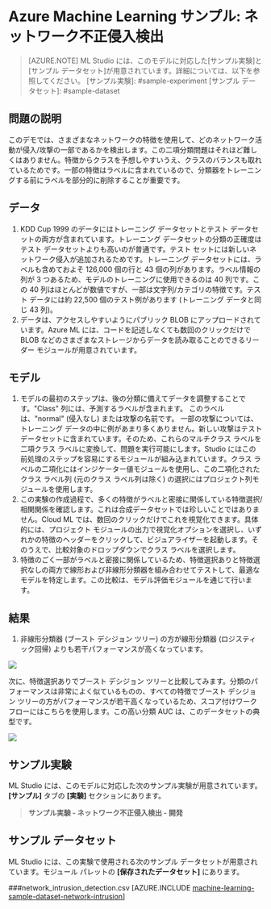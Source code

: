 ﻿<properties title="Azure Machine Learning Sample: Network intrusion detection" pageTitle="Machine Learning サンプル: ネットワーク不正侵入検出 | Azure" description="分類モデルを使用して、どのネットワーク アクティビティがネットワーク侵入の一部であるかを判断する Azure Machine Learning のサンプル実験。" metaKeywords="" services="machine-learning" solutions="" documentationCenter="" authors="garye" manager="paulettm" editor="cgronlun"  videoId="" scriptId="" />

<tags ms.service="machine-learning" ms.workload="data-services" ms.tgt_pltfrm="na" ms.devlang="na" ms.topic="article" ms.date="10/23/2014" ms.author="garye" />



# Azure Machine Learning サンプル: ネットワーク不正侵入検出

>[AZURE.NOTE]
>ML Studio には、このモデルに対応した[サンプル実験]と[サンプル データセット]が用意されています。詳細については、以下を参照してください。
[サンプル実験]: #sample-experiment
[サンプル データセット]: #sample-dataset


## 問題の説明 ##

このデモでは、さまざまなネットワークの特徴を使用して、どのネットワーク活動が侵入/攻撃の一部であるかを検出します。この二項分類問題はそれほど難しくはありません。特徴からクラスを予想しやすいうえ、クラスのバランスも取れているためです。一部の特徴はラベルに含まれているので、分類器をトレーニングする前にラベルを部分的に削除することが重要です。 

## データ ##

1. KDD Cup 1999 のデータにはトレーニング データセットとテスト データセットの両方が含まれています。トレーニング データセットの分類の正確度はテスト データセットよりも高いのが普通です。テスト セットには新しいネットワーク侵入が追加されるためです。トレーニング データセットには、ラベルも含めておよそ 126,000 個の行と 43 個の列があります。ラベル情報の列が 3 つあるため、モデルのトレーニングに使用できるのは 40 列です。この 40 列はほとんどが数値ですが、一部は文字列/カテゴリの特徴です。テスト データには約 22,500 個のテスト例があります (トレーニング データと同じ 43 列)。 
1. データは、アクセスしやすいようにパブリック BLOB にアップロードされています。Azure ML には、コードを記述しなくても数回のクリックだけで BLOB などのさまざまなストレージからデータを読み取ることのできるリーダー モジュールが用意されています。 

## モデル ##

1. モデルの最初のステップは、後の分類に備えてデータを調整することです。"Class" 列には、予測するラベルが含まれます。  このラベルは、"normal" (侵入なし) または攻撃の名前です。  一部の攻撃については、トレーニング データの中に例があまり多くありません。新しい攻撃はテスト データセットに含まれています。そのため、これらのマルチクラス ラベルを二項クラス ラベルに変換して、問題を実行可能にします。Studio にはこの前処理のステップを容易にするモジュールが組み込まれています。クラス ラベルの二項化にはインジケーター値モジュールを使用し、この二項化されたクラス ラベル列 (元のクラス ラベル列は除く) の選択にはプロジェクト列モジュールを使用します。  
1. この実験の作成過程で、多くの特徴がラベルと密接に関係している特徴選択/相関関係を確認します。これは合成データセットでは珍しいことではありません。Cloud ML では、数回のクリックだけでこれを視覚化できます。具体的には、プロジェクト モジュールの出力で視覚化オプションを選択し、いずれかの特徴のヘッダーをクリックして、ビジュアライザーを起動します。そのうえで、比較対象のドロップダウンでクラス ラベルを選択します。
1. 特徴のごく一部がラベルと密接に関係しているため、特徴選択ありと特徴選択なしの両方で線形および非線形分類器を組み合わせてテストして、最適なモデルを特定します。この比較は、モデル評価モジュールを通じて行います。    

## 結果 ##

1. 非線形分類器 (ブースト デシジョン ツリー) の方が線形分類器 (ロジスティック回帰) よりも若干パフォーマンスが高くなっています。 

![][1]


次に、特徴選択ありでブースト デシジョン ツリーと比較してみます。分類のパフォーマンスは非常によく似ているものの、すべての特徴でブースト デシジョン ツリーの方がパフォーマンスが若干高くなっているため、スコア付けワークフローにはこちらを使用します。この高い分類 AUC は、このデータセットの典型です。 


![][2]

<!-- Removed until this part is fixed
## Operationalization ##


We wanted to see our model in action, to do this we wanted a request-response service around the model we just learned. Doing this is straightforward and can be achieved in few simple clicks in studio: 

1. First step is to save the learned model (by right clicking on the classifier module output) 
1. Now create a new experiment and search for saved model and drop it in the panel for new experiment 
1. Then we need to replicate the steps we did for pre-process, again we can just select the modules from experiment we need and copy and paste to the new experiment 
1. The last step is to plug in the test data and run the experiment, once the run is finished we can define the input and output points for the service 
1. Again, using one click we can publish the service end points that is deployed right away and can be tested using a friendly user interface - all within studio   
-->


## サンプル実験

ML Studio には、このモデルに対応した次のサンプル実験が用意されています。**[サンプル]** タブの **[実験]** セクションにあります。

> **サンプル実験 - ネットワーク不正侵入検出 - 開発**


## サンプル データセット

ML Studio には、この実験で使用される次のサンプル データセットが用意されています。モジュール パレットの **[保存されたデータセット]** にあります。

###network_intrusion_detection.csv
[AZURE.INCLUDE [machine-learning-sample-dataset-network-intrusion](../includes/machine-learning-sample-dataset-network-intrusion.md)]




[1]: ./media/machine-learning-sample-network-intrusion-detection/network-intrusion-detection-1.png
[2]: ./media/machine-learning-sample-network-intrusion-detection/network-intrusion-detection-2.png
